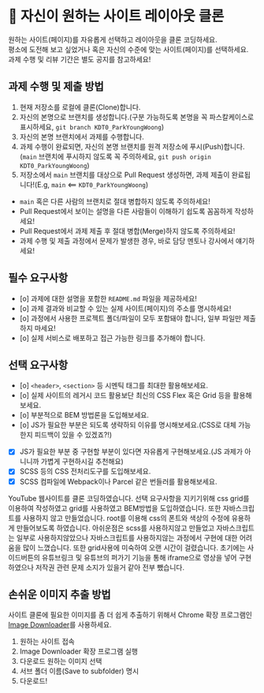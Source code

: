 # 👀 자신이 원하는 사이트 레이아웃 클론

원하는 사이트(페이지)를 자유롭게 선택하고 레이아웃을 클론 코딩하세요.  
평소에 도전해 보고 싶었거나 혹은 자신의 수준에 맞는 사이트(페이지)를 선택하세요.  
과제 수행 및 리뷰 기간은 별도 공지를 참고하세요!

## 과제 수행 및 제출 방법

1. 현재 저장소를 로컬에 클론(Clone)합니다.
1. 자신의 본명으로 브랜치를 생성합니다.(구분 가능하도록 본명을 꼭 파스칼케이스로 표시하세요, `git branch KDT0_ParkYoungWoong`)
1. 자신의 본명 브랜치에서 과제를 수행합니다.
1. 과제 수행이 완료되면, 자신의 본명 브랜치를 원격 저장소에 푸시(Push)합니다.(`main` 브랜치에 푸시하지 않도록 꼭 주의하세요, `git push origin KDT0_ParkYoungWoong`)
1. 저장소에서 `main` 브랜치를 대상으로 Pull Request 생성하면, 과제 제출이 완료됩니다!(E.g, `main` <== `KDT0_ParkYoungWoong`)

- `main` 혹은 다른 사람의 브랜치로 절대 병합하지 않도록 주의하세요!
- Pull Request에서 보이는 설명을 다른 사람들이 이해하기 쉽도록 꼼꼼하게 작성하세요!
- Pull Request에서 과제 제출 후 절대 병합(Merge)하지 않도록 주의하세요!
- 과제 수행 및 제출 과정에서 문제가 발생한 경우, 바로 담당 멘토나 강사에서 얘기하세요!

## 필수 요구사항

- [o] 과제에 대한 설명을 포함한 `README.md` 파일을 제공하세요!
- [o] 과제 결과와 비교할 수 있는 실제 사이트(페이지)의 주소를 명시하세요!
- [o] 과정에서 사용한 프로젝트 폴더/파일이 모두 포함돼야 합니다, 일부 파일만 제출하지 마세요!
- [o] 실제 서비스로 배포하고 접근 가능한 링크를 추가해야 합니다.

## 선택 요구사항

- [o] `<header>`, `<section>` 등 시멘틱 태그를 최대한 활용해보세요.
- [o] 실제 사이트의 레거시 코드 활용보단 최신의 CSS Flex 혹은 Grid 등을 활용해보세요.
- [o] 부분적으로 BEM 방법론을 도입해보세요.
- [o] JS가 필요한 부분은 되도록 생략하되 이유를 명시해보세요.(CSS로 대체 가능한지 피드백이 있을 수 있겠죠?!)
- [x] JS가 필요한 부분 중 구현할 부분이 있다면 자유롭게 구현해보세요.(JS 과제가 아니니까 가볍게 구현하시길 추천해요)
- [x] SCSS 등의 CSS 전처리도구를 도입해보세요.
- [x] SCSS 컴파일에 Webpack이나 Parcel 같은 번들러를 활용해보세요.

YouTube 웹사이트를 클론 코딩하였습니다.
선택 요구사항을 지키기위해 css grid를 이용하여 작성하였고 grid를 사용하였고 BEM방법을 도입하였습니다. 또한 자바스크립트를 사용하지 않고 만들었습니다. root를 이용해 css의 폰트와 색상의 수정에 유용하게 만들어보도록 하였습니다.
아쉬운점은 scss를 사용하지않고 만들었고 자바스크립트는 일부로 사용하지않았으나 자바스크립트를 사용하지않는 과정에서 구현에 대한 어려움을 많이 느꼈습니다. 또한 grid사용에 미숙하여 오랜 시간이 걸렸습니다.
초기에는 사이드버튼의 유튜브링크 및 유튜브의 퍼가기 기능을 통해 iframe으로 영상을 넣어 구현하였으나 저작권 관련 문제 소지가 있을거 같아 전부 뺐습니다.

## 손쉬운 이미지 추출 방법

사이트 클론에 필요한 이미지를 좀 더 쉽게 추출하기 위해서 Chrome 확장 프로그램인 [Image Downloader](https://chrome.google.com/webstore/detail/image-downloader/cnpniohnfphhjihaiiggeabnkjhpaldj?hl=ko)를 사용하세요.

1. 원하는 사이트 접속
1. Image Downloader 확장 프로그램 실행
1. 다운로드 원하는 이미지 선택
1. 서브 폴더 이름(Save to subfolder) 명시
1. 다운로드!
